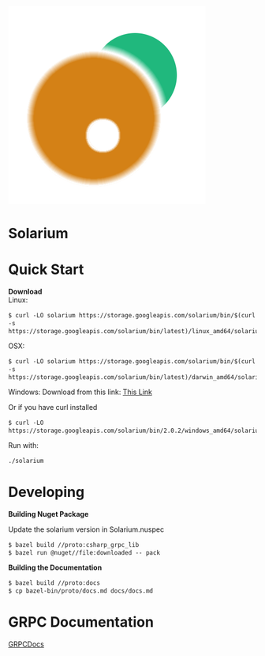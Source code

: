 ![solarium](https://raw.githubusercontent.com/Chronojam/Solarium/master/docs/solarium.png)

Solarium
==


Quick Start
== 
**Download**  
Linux:
```
$ curl -LO solarium https://storage.googleapis.com/solarium/bin/$(curl -s https://storage.googleapis.com/solarium/bin/latest)/linux_amd64/solarium
```
OSX:
```
$ curl -LO solarium https://storage.googleapis.com/solarium/bin/$(curl -s https://storage.googleapis.com/solarium/bin/latest)/darwin_amd64/solarium
```
Windows:
Download from this link: [This Link](https://storage.googleapis.com/solarium/bin/2.0.2/windows_amd64/solarium.exe)

Or if you have curl installed
```
$ curl -LO https://storage.googleapis.com/solarium/bin/2.0.2/windows_amd64/solarium.exe
```

Run with:

```
./solarium
```

Developing
==

**Building Nuget Package**

Update the solarium version in Solarium.nuspec
```
$ bazel build //proto:csharp_grpc_lib
$ bazel run @nuget//file:downloaded -- pack 
```

**Building the Documentation**
```
$ bazel build //proto:docs
$ cp bazel-bin/proto/docs.md docs/docs.md
```

GRPC Documentation 
==
[GRPCDocs](https://github.com/Chronojam/Solarium/blob/master/docs/docs.md)
